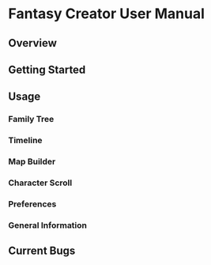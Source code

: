 # Fantasy Creator User Manual

## Overview

## Getting Started

## Usage

### Family Tree

### Timeline

### Map Builder

### Character Scroll

### Preferences

### General Information

## Current Bugs